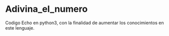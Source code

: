 # Adivina_el_numero

Codigo Echo en python3, con la finalidad de aumentar los conocimientos en este lenguaje.
